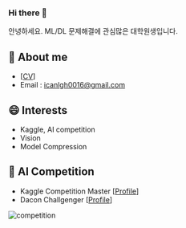 ### Hi there 👋
안녕하세요. ML/DL 문제해결에 관심많은 대학원생입니다.

<!--
**lee-gwang/lee-gwang** is a ✨ _special_ ✨ repository because its `README.md` (this file) appears on your GitHub profile.

Here are some ideas to get you started:

- 🔭 I’m currently working on ...
- 🌱 I’m currently learning ...
- 👯 I’m looking to collaborate on ...
- 🤔 I’m looking for help with ...
- 💬 Ask me about ...
- 📫 How to reach me: ...
- 😄 Pronouns: ...
- ⚡ Fun fact: ...
-->

🌱 About me
-
- [[CV](https://github.com/lee-gwang/lee-gwang/blob/main/gwang_cv.pdf)]
- Email : icanlgh0016@gmail.com
<!-- - [Website](https://lee-gwang.github.io) -->


😄 Interests
- 
- Kaggle, AI competition
- Vision
- Model Compression


🥇 AI Competition
- 
- Kaggle Competition Master [[Profile](https://www.kaggle.com/gwanghan)]
- Dacon Challgenger [[Profile](https://dacon.io/myprofile/204515/home)]

<!-- ![competition](https://road-to-kaggle-grandmaster.vercel.app/api/badges/gwanghan/competition/dark) -->
![competition](https://road-to-kaggle-grandmaster.vercel.app/api/badges/gwanghan/competition/light)

